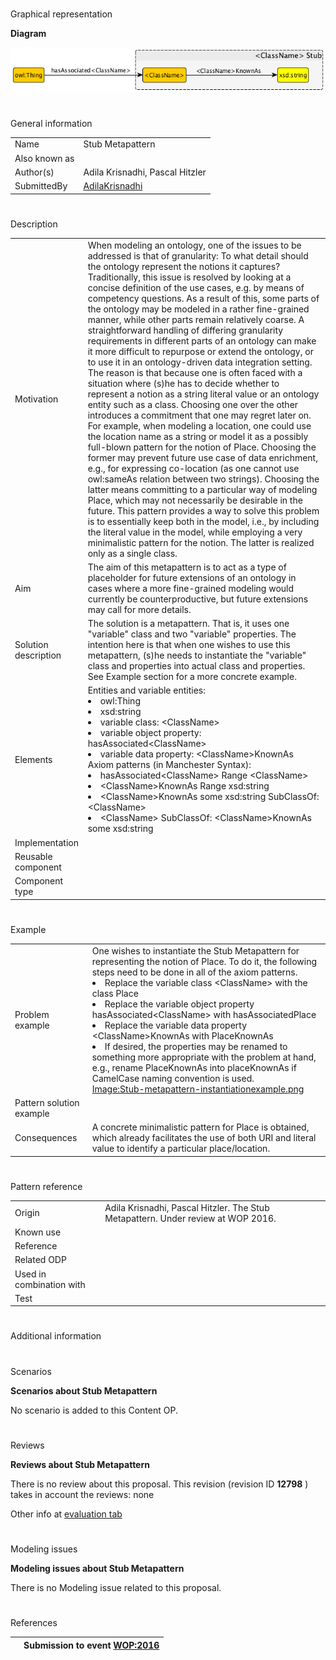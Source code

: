 # 

 Graphical representation



__Diagram__ 





[![Image:Stub-metapattern.png](images/c/cd/Stub-metapattern.png)](../Image/Stub-metapattern.png "Image:Stub-metapattern.png")





# 

 General information




|  |  |
| --- | --- |
|  Name  |  Stub Metapattern  |
|  Also known as  |  |
|  Author(s)  |  Adila Krisnadhi, Pascal Hitzler  |
|  SubmittedBy  | [AdilaKrisnadhi](../User/AdilaKrisnadhi "User:AdilaKrisnadhi")  |



  





# 

 Description




|  |  |
| --- | --- |
|  Motivation  |  When modeling an ontology, one of the issues to be addressed is that of granularity: To what detail should the ontology represent the notions it captures? Traditionally, this issue is resolved by looking at a concise definition of the use cases, e.g. by means of competency questions. As a result of this, some parts of the ontology may be modeled in a rather fine-grained manner, while other parts remain relatively coarse.  A straightforward handling of differing granularity requirements in different parts of an ontology can make it more difficult to repurpose or extend the ontology, or to use it in an ontology-driven data integration setting. The reason is that because one is often faced with a situation where (s)he has to decide whether to represent a notion as a string literal value or an ontology entity such as a class. Choosing one over the other introduces a commitment that one may regret later on.  For example, when modeling a location, one could use the location name as a string or model it as a possibly full-blown pattern for the notion of Place. Choosing the former may prevent future use case of data enrichment, e.g., for expressing co-location (as one cannot use owl:sameAs relation between two strings). Choosing the latter means committing to a particular way of modeling Place, which may not necessarily be desirable in the future.  This pattern provides a way to solve this problem is to essentially keep both in the model, i.e., by including the literal value in the model, while employing a very minimalistic pattern for the notion. The latter is realized only as a single class.  |
|  Aim  |  The aim of this metapattern is to act as a type of placeholder for future extensions of an ontology in cases where a more fine-grained modeling would currently be counterproductive, but future extensions may call for more details.  |
|  Solution description  |  The solution is a metapattern. That is, it uses one "variable" class and two "variable" properties. The intention here is that when one wishes to use this metapattern, (s)he needs to instantiate the "variable" class and properties into actual class and properties. See Example section for a more concrete example.  |
|  Elements  |  Entities and variable entities: <li>       owl:Thing      </li><li>       xsd:string      </li><li>       variable class: &lt;ClassName&gt;      </li><li>       variable object property: hasAssociated&lt;ClassName&gt;      </li><li>       variable data property: &lt;ClassName&gt;KnownAs      </li> Axiom patterns (in Manchester Syntax): <li>       hasAssociated&lt;ClassName&gt; Range &lt;ClassName&gt;      </li><li>       &lt;ClassName&gt;KnownAs Range xsd:string      </li><li>       &lt;ClassName&gt;KnownAs some xsd:string SubClassOf: &lt;ClassName&gt;      </li><li>       &lt;ClassName&gt; SubClassOf: &lt;ClassName&gt;KnownAs some xsd:string      </li> |
|  Implementation  |  |
|  Reusable component  |  |
|  Component type  |  |



  





# 

 Example




|  |  |
| --- | --- |
|  Problem example  |  One wishes to instantiate the Stub Metapattern for representing the notion of Place. To do it, the following steps need to be done in all of the axiom patterns. <li>       Replace the variable class &lt;ClassName&gt; with the class Place      </li><li>       Replace the variable object property hasAssociated&lt;ClassName&gt; with hasAssociatedPlace      </li><li>       Replace the variable data property &lt;ClassName&gt;KnownAs with PlaceKnownAs      </li><li>       If desired, the properties may be renamed to something more appropriate with the problem at hand, e.g., rename PlaceKnownAs into placeKnownAs if CamelCase naming convention is used.      </li>[Image:Stub-metapattern-instantiationexample.png](../Image/Stub-metapattern-instantiationexample.png "Image:Stub-metapattern-instantiationexample.png") |
|  Pattern solution example  |  |
|  Consequences  |  A concrete minimalistic pattern for Place is obtained, which already facilitates the use of both URI and literal value to identify a particular place/location.  |



  





# 

 Pattern reference




|  |  |
| --- | --- |
|  Origin  |  Adila Krisnadhi, Pascal Hitzler. The Stub Metapattern. Under review at WOP 2016.  |
|  Known use  |  |
|  Reference  |  |
|  Related ODP  |  |
|  Used in combination with  |  |
|  Test  |  |



# 

 Additional information



# 

 Scenarios




__Scenarios about Stub Metapattern__ 


 No scenario is added to this Content OP.
 




# 

 Reviews




__Reviews about Stub Metapattern__ 


 There is no review about this proposal.
This revision (revision ID
 __12798__ 
 ) takes in account the reviews: none
 



 Other info at
 [evaluation tab](http://ontologydesignpatterns.org/wiki/index.php?title=Submissions:Stub_Metapattern&action=evaluation "http://ontologydesignpatterns.org/wiki/index.php?title=Submissions:Stub_Metapattern&action=evaluation") 





  





# 

 Modeling issues




__Modeling issues about Stub Metapattern__ 


 There is no Modeling issue related to this proposal.
 




  





# 

 References



  






|  |  Submission to event [WOP:2016](../WOP/2016.1 "WOP:2016")  |
| --- | --- |